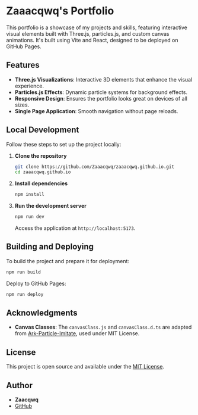 # Zaaacqwq's Portfolio

This portfolio is a showcase of my projects and skills, featuring interactive visual elements built with Three.js, particles.js, and custom canvas animations. It's built using Vite and React, designed to be deployed on GitHub Pages.

## Features

- **Three.js Visualizations**: Interactive 3D elements that enhance the visual experience.
- **Particles.js Effects**: Dynamic particle systems for background effects.
- **Responsive Design**: Ensures the portfolio looks great on devices of all sizes.
- **Single Page Application**: Smooth navigation without page reloads.

## Local Development

Follow these steps to set up the project locally:

1. **Clone the repository**

   ```bash
   git clone https://github.com/Zaaacqwq/zaaacqwq.github.io.git
   cd zaaacqwq.github.io
   ```

2. **Install dependencies**

   ```bash
   npm install
   ```

3. **Run the development server**

   ```bash
   npm run dev
   ```

   Access the application at `http://localhost:5173`.

## Building and Deploying

To build the project and prepare it for deployment:

```bash
npm run build
```

Deploy to GitHub Pages:

```bash
npm run deploy
```

## Acknowledgments

- **Canvas Classes**: The `canvasClass.js` and `canvasClass.d.ts` are adapted from [Ark-Particle-Imitate](https://github.com/QingXia-Ela/Ark-Particle-Imitate), used under MIT License.

## License

This project is open source and available under the [MIT License](https://github.com/git/git-scm.com/blob/main/MIT-LICENSE.txt).

## Author

- **Zaacqwq**
- [GitHub](https://github.com/Zaaacqwq)

